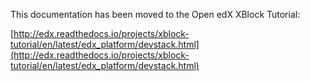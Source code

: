 This documentation has been moved to the Open edX XBlock Tutorial:

[http://edx.readthedocs.io/projects/xblock-tutorial/en/latest/edx_platform/devstack.html](http://edx.readthedocs.io/projects/xblock-tutorial/en/latest/edx_platform/devstack.html)